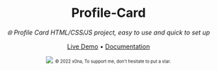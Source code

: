 <div align="center">
  <h1>Profile-Card</h1>
  <i>🌐 Profile Card HTML/CSS/JS project, easy to use and quick to set up</i>

  <a href="https://x0naa.github.io/Profile-Card/">Live Demo</a>
  •
  <a href="https://x0naa.github.io/Profile-Card/">Documentation</a>

  <a href="https://x0naa.github.io/Profile-Card/"><img src="....gif"></a>
  <sub><sup>© 2022 x0na, To support me, don't hesitate to put a star</a>.</sup></sub>
</div>
